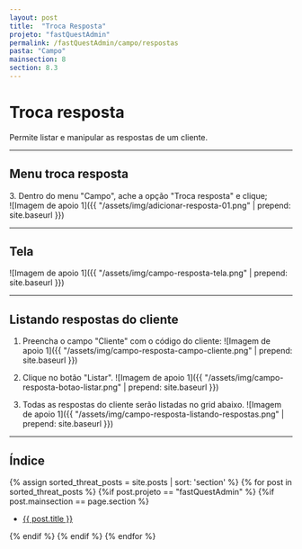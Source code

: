 ```yaml
---
layout: post
title:  "Troca Resposta"
projeto: "fastQuestAdmin"
permalink: /fastQuestAdmin/campo/respostas
pasta: "Campo"
mainsection: 8
section: 8.3
---
```

# Troca resposta

Permite listar e manipular as respostas de um cliente.

---

## Menu troca resposta

<div class="row" markdown="1">
<div class="6u 12u$(small)" markdown="1">
3. Dentro do menu "Campo", ache a opção "Troca resposta" e clique;
</div>
<div class="6u 12u$(small)" markdown="1">
![Imagem de apoio 1]({{ "/assets/img/adicionar-resposta-01.png" | prepend: site.baseurl }})
</div>                               
</div>

---

## Tela

![Imagem de apoio 1]({{ "/assets/img/campo-resposta-tela.png" | prepend: site.baseurl }})

---

## Listando respostas do cliente

1. Preencha o campo "Cliente" com o código do cliente:
![Imagem de apoio 1]({{ "/assets/img/campo-resposta-campo-cliente.png" | prepend: site.baseurl }})

2. Clique no botão "Listar".
![Imagem de apoio 1]({{ "/assets/img/campo-resposta-botao-listar.png" | prepend: site.baseurl }})

3. Todas as respostas do cliente serão listadas no grid abaixo.
![Imagem de apoio 1]({{ "/assets/img/campo-resposta-listando-respostas.png" | prepend: site.baseurl }})

---

## Índice

<div>    
    {% assign sorted_threat_posts = site.posts | sort: 'section' %}  
    {% for post in sorted_threat_posts %}
        {%if post.projeto == "fastQuestAdmin" %}
            {%if post.mainsection == page.section %}  
            <ul  class="4u 6u$(small)">
                <li>
                    <a href="{{ site.baseurl}}{{ post.url}}">{{ post.title }}</a>  
                </li>
            </ul>
            {% endif %}
        {% endif %}
    {% endfor %}    
</div>